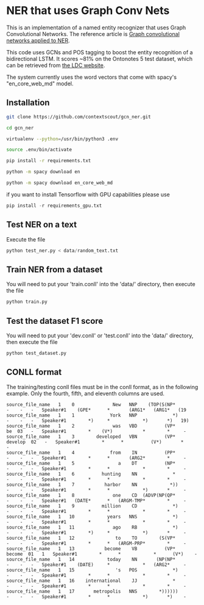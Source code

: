 NER that uses Graph Conv Nets
=============================

This is an implementation of a named entity recognizer that uses Graph
Convolutional Networks. The reference article is [Graph convolutional
networks applied to NER](https://arxiv.org). 

This code uses GCNs and POS tagging to boost the entity recognition of a bidirectional LSTM. 
It scores ~81% on the Ontonotes 5 test dataset, which can be retrieved from 
[the LDC website](https://catalog.ldc.upenn.edu/ldc2013t19).  

The system currently uses the word vectors that come with spacy's "en_core_web_md" model.

Installation
------------
```bash
git clone https://github.com/contextscout/gcn_ner.git

cd gcn_ner

virtualenv --python=/usr/bin/python3 .env

source .env/bin/activate

pip install -r requirements.txt

python -m spacy download en

python -m spacy download en_core_web_md
```

if you want to install Tensorflow with GPU capabilities please use 
```python
pip install -r requirements_gpu.txt
```

Test NER on a text
--------
Execute the file
```python
python test_ner.py < data/random_text.txt
```


Train NER from a dataset
---------
You will need to put your 'train.conll' into the 'data/' directory,
then execute the file
```python
python train.py
```


Test the dataset F1 score
-------------------------
You will need to put your 'dev.conll' or 'test.conll' into the 'data/' directory,
then execute the file
```python
python test_dataset.py
```

CONLL format
------------

The training/testing conll files must be in the conll format, as in the following example. 
Only the fourth, fifth, and eleventh columns are used.

```code
source_file_name   1    0              New   NNP    (TOP(S(NP*         -    -   -   Speaker#1    (GPE*      *       (ARG1*   (ARG1*   (19
source_file_name   1    1             York   NNP             *)        -    -   -   Speaker#1        *)     *            *)       *)   19)
source_file_name   1    2              was   VBD          (VP*         be  03   -   Speaker#1        *    (V*)           *        *     -
source_file_name   1    3        developed   VBN          (VP*    develop  02   -   Speaker#1        *      *          (V*)       *     -
source_file_name   1    4             from    IN          (PP*         -    -   -   Speaker#1        *      *       (ARG2*        *     -
source_file_name   1    5                a    DT          (NP*         -    -   -   Speaker#1        *      *            *        *     -
source_file_name   1    6          hunting    NN             *         -    -   -   Speaker#1        *      *            *        *     -
source_file_name   1    7           harbor    NN            *))        -    -   -   Speaker#1        *      *            *)       *     -
source_file_name   1    8              one    CD  (ADVP(NP(QP*         -    -   -   Speaker#1   (DATE*      *   (ARGM-TMP*        *     -
source_file_name   1    9          million    CD             *)        -    -   -   Speaker#1        *      *            *        *     -
source_file_name   1   10            years   NNS             *)        -    -   -   Speaker#1        *      *            *        *     -
source_file_name   1   11              ago    RB             *)        -    -   -   Speaker#1        *)     *            *)       *     -
source_file_name   1   12               to    TO        (S(VP*         -    -   -   Speaker#1        *      *   (ARGM-PRP*        *     -
source_file_name   1   13           become    VB          (VP*     become  01   1   Speaker#1        *      *            *      (V*)    -
source_file_name   1   14            today    NN       (NP(NP*         -    -   -   Speaker#1    (DATE)     *            *   (ARG2*     -
source_file_name   1   15               's   POS             *)        -    -   -   Speaker#1        *      *            *        *     -
source_file_name   1   16    international    JJ             *         -    -   -   Speaker#1        *      *            *        *     -
source_file_name   1   17       metropolis   NNS        *))))))        -    -   -   Speaker#1        *      *            *)       *)    -
```


